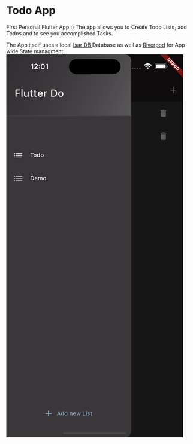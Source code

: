 # Todo App

First Personal Flutter App :)
The app allows you to Create Todo Lists, add Todos and to see you accomplished Tasks.

The App itself uses a local [Isar DB ](https://isar.dev/de/) Database as well as [Riverpod](https://riverpod.dev/de/) for App wide State managment.
![Image](./readme-images/Simulator%20Screenshot%20-%20iPhone%2014%20Pro%20Max%20-%202023-06-06%20at%2012.01.16.png)


